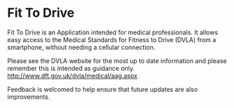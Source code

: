 Fit To Drive
============

Fit To Drive is an Application intended for medical professionals. It allows easy access to the Medical Standards for Fitness to Drive (DVLA) from a smartphone, without needing a cellular connection.

Please see the DVLA website for the most up to date information and please remember this is intended as guidance only.
http://www.dft.gov.uk/dvla/medical/aag.aspx

Feedback is welcomed to help ensure that future updates are also improvements.